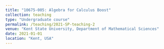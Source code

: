 ```yaml
---
title: "10675-005: Algebra for Calculus Boost"
collection: teaching
type: "Undergraduate course"
permalink: /teaching/2021-SP-teaching-2
venue: "Kent State University, Department of Mathematical Sciences"
date: 2021-01-01
location: "Kent, USA"
---
```


